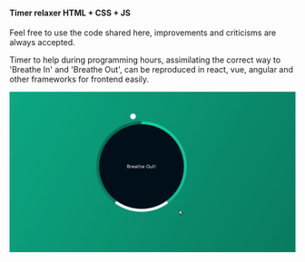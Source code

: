 #### Timer relaxer HTML + CSS + JS

Feel free to use the code shared here, improvements and criticisms are always accepted.

Timer to help during programming hours, assimilating the correct way to 'Breathe In' and 'Breathe Out', can be reproduced in react, vue, angular and other frameworks for frontend easily.



<img src="relaxer_dev.gif"/>